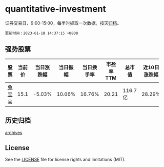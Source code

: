 # quantitative-investment

证券交易日，9:00-15:00，每半时抓取一次数据，按天[归档](archives)。

`更新时间：2023-01-18 14:37:15 +0800`

## 强势股票

|股票|当前价|当日涨跌幅|当日振幅|当日换手率|市盈率TTM|总市值|近10日涨跌幅|
|----|----|----|----|----|----|----|----|
|[兔宝宝](https://xueqiu.com/S/SZ002043)|15.1|-5.03%|10.06%|16.76%|20.21|116.7亿|28.29%|

## 历史归档

[archives](archives)

## License

See the [LICENSE](LICENSE) file for license rights and limitations (MIT).
